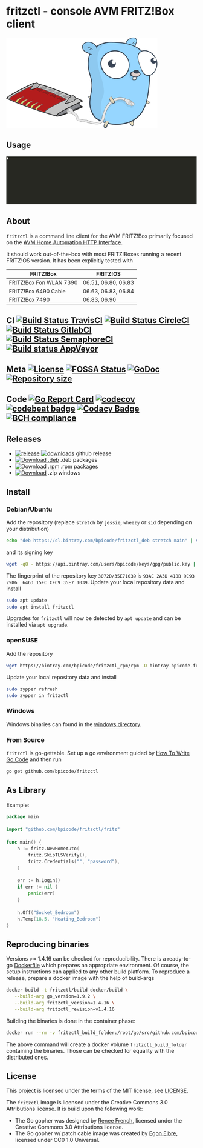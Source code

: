 # fritzctl - console AVM FRITZ!Box client

![fritzctl](/images/fritzctl.png?raw=true "fritzctl")

## Usage

![Demo usage](/images/fritzctl_demo.gif?raw=true "Demo usage")

## About

`fritzctl` is a command line client for the AVM FRITZ!Box primarily focused on the
[AVM Home Automation HTTP Interface](https://avm.de/fileadmin/user_upload/Global/Service/Schnittstellen/AHA-HTTP-Interface.pdf).

It should work out-of-the-box with most FRITZ!Boxes running a recent FRITZ!OS version. It has been explicitly tested with

| FRITZ!Box | FRITZ!OS |
| --- | --- |
| FRITZ!Box Fon WLAN 7390 | 06.51, 06.80, 06.83 |
| FRITZ!Box 6490 Cable | 06.63, 06.83, 06.84 |
| FRITZ!Box 7490 | 06.83, 06.90 |

## CI [![Build Status TravisCI](https://travis-ci.org/bpicode/fritzctl.svg)](https://travis-ci.org/bpicode/fritzctl) [![Build Status CircleCI](https://circleci.com/gh/bpicode/fritzctl/tree/master.svg?style=shield)](https://circleci.com/gh/bpicode/fritzctl) [![Build Status GitlabCI](https://gitlab.com/bpicode/fritzctl/badges/master/build.svg)](https://gitlab.com/bpicode/fritzctl/commits/master) [![Build Status SemaphoreCI](https://semaphoreci.com/api/v1/bpicode/fritzctl/branches/master/shields_badge.svg)](https://semaphoreci.com/bpicode/fritzctl) [![Build status AppVeyor](https://ci.appveyor.com/api/projects/status/k7qqx91w6mja3u7h?svg=true&passingText=Windows%20-%20OK&failingText=Windows%20-%20failed&pendingText=Windows%20-%20pending)](https://ci.appveyor.com/project/bpicode/fritzctl)
    
## Meta [![License](https://img.shields.io/github/license/bpicode/fritzctl.svg)](https://opensource.org/licenses/MIT) [![FOSSA Status](https://app.fossa.io/api/projects/git%2Bhttps%3A%2F%2Fgithub.com%2Fbpicode%2Ffritzctl.svg?type=shield)](https://app.fossa.io/projects/git%2Bhttps%3A%2F%2Fgithub.com%2Fbpicode%2Ffritzctl?ref=badge_shield) [![GoDoc](https://godoc.org/github.com/bpicode/fritzctl?status.svg)](https://godoc.org/github.com/bpicode/fritzctl) [![Repository size](https://reposs.herokuapp.com/?path=bpicode/fritzctl)](https://github.com/bpicode/fritzctl)

## Code [![Go Report Card](https://goreportcard.com/badge/github.com/bpicode/fritzctl)](https://goreportcard.com/report/github.com/bpicode/fritzctl) [![codecov](https://codecov.io/gh/bpicode/fritzctl/branch/master/graph/badge.svg)](https://codecov.io/gh/bpicode/fritzctl) [![codebeat badge](https://codebeat.co/badges/605cf539-21dd-4a60-a892-e0d6da3021fe)](https://codebeat.co/projects/github-com-bpicode-fritzctl) [![Codacy Badge](https://api.codacy.com/project/badge/Grade/356d5568f61e40c3ad430786f766231e)](https://www.codacy.com/app/bjoern.pirnay/fritzctl?utm_source=github.com&utm_medium=referral&utm_content=bpicode/fritzctl&utm_campaign=badger) [![BCH compliance](https://bettercodehub.com/edge/badge/bpicode/fritzctl?branch=master)](https://bettercodehub.com/results/bpicode/fritzctl)

## Releases
*   [![release](http://github-release-version.herokuapp.com/github/bpicode/fritzctl/release.svg?style=flat)](https://github.com/bpicode/fritzctl/releases/latest) [![downloads](https://img.shields.io/github/downloads/bpicode/fritzctl/total.svg)](https://github.com/bpicode/fritzctl/releases/latest) github release
*   [![Download .deb](https://api.bintray.com/packages/bpicode/fritzctl_deb/fritzctl/images/download.svg)](https://bintray.com/bpicode/fritzctl_deb/fritzctl/_latestVersion)
    .deb packages
*   [![Download .rpm](https://api.bintray.com/packages/bpicode/fritzctl_rpm/fritzctl/images/download.svg)](https://bintray.com/bpicode/fritzctl_rpm/fritzctl/_latestVersion)
    .rpm packages 
*   [![Download](https://api.bintray.com/packages/bpicode/fritzctl_win/fritzctl/images/download.svg)](https://bintray.com/bpicode/fritzctl_win/fritzctl/_latestVersion)
    .zip windows

## Install

### Debian/Ubuntu

Add the repository (replace `stretch` by `jessie`, `wheezy` or `sid` depending on your distribution)

```sh
echo "deb https://dl.bintray.com/bpicode/fritzctl_deb stretch main" | sudo tee -a /etc/apt/sources.list
```

and its signing key

```sh
wget -qO - https://api.bintray.com/users/bpicode/keys/gpg/public.key | sudo apt-key add -
```

The fingerprint of the repository key `3072D/35E71039` is
`93AC 2A3D 418B 9C93 2986  6463 15FC CFC9 35E7 1039`.
Update your local repository data and install

```sh
sudo apt update
sudo apt install fritzctl
```

Upgrades for `fritzctl` will now be detected by `apt update` and can be installed via `apt upgrade`. 

### openSUSE

Add the repository

```sh
wget https://bintray.com/bpicode/fritzctl_rpm/rpm -O bintray-bpicode-fritzctl_rpm.repo && sudo zypper ar -f bintray-bpicode-fritzctl_rpm.repo && rm bintray-bpicode-fritzctl_rpm.repo
```

Update your local repository data and install

```sh
sudo zypper refresh
sudo zypper in fritzctl
```

### Windows

Windows binaries can found in the [windows directory](https://dl.bintray.com/bpicode/fritzctl_win/).

### From Source

`fritzctl` is go-gettable. Set up a go environment guided by [How To Write Go Code](http://golang.org/doc/code.html)
and then run
```sh
go get github.com/bpicode/fritzctl
```

## As Library

Example:
```go
package main

import "github.com/bpicode/fritzctl/fritz"

func main() { 
	h := fritz.NewHomeAuto(
		fritz.SkipTLSVerify(),
		fritz.Credentials("", "password"),
	)

	err := h.Login()
	if err != nil {
		panic(err)
	}

	h.Off("Socket_Bedroom")
	h.Temp(18.5, "Heating_Bedroom")
}
```

## Reproducing binaries

Versions >= 1.4.16 can be checked for reproducibility. There is a ready-to-go [Dockerfile](docker/build/Dockerfile)
which prepares an appropriate environment. Of course, the setup instructions can applied to any other build platform.
To reproduce a release, prepare a docker image with the help of build-args
```sh
docker build -t fritzctl/build docker/build \
   --build-arg go_version=1.9.2 \
   --build-arg fritzctl_version=1.4.16 \
   --build-arg fritzctl_revision=v1.4.16
```
Building the binaries is done in the container phase:
```sh
docker run --rm -v fritzctl_build_folder:/root/go/src/github.com/bpicode/fritzctl/build fritzctl/build
```
The above command will create a docker volume `fritzctl_build_folder` containing the binaries. Those can be checked for
equality with the distributed ones.

## License

This project is licensed under the terms of the MIT license, see [LICENSE](https://github.com/bpicode/fritzctl/blob/master/LICENSE).

The `fritzctl` image is licensed under the Creative Commons 3.0 Attributions license. It is build upon the following work:

*   The Go gopher was designed by [Renee French](http://reneefrench.blogspot.com/), licensed under the Creative Commons 3.0 Attributions license.
*   The Go gopher w/ patch cable image was created by [Egon Elbre](http://egonelbre.com), licensed under CC0 1.0 Universal.
